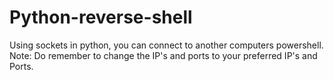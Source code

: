 # Python-reverse-shell
Using sockets in python, you can connect to another computers powershell.
Note: Do remember to change the IP's and ports to your preferred IP's and Ports.

